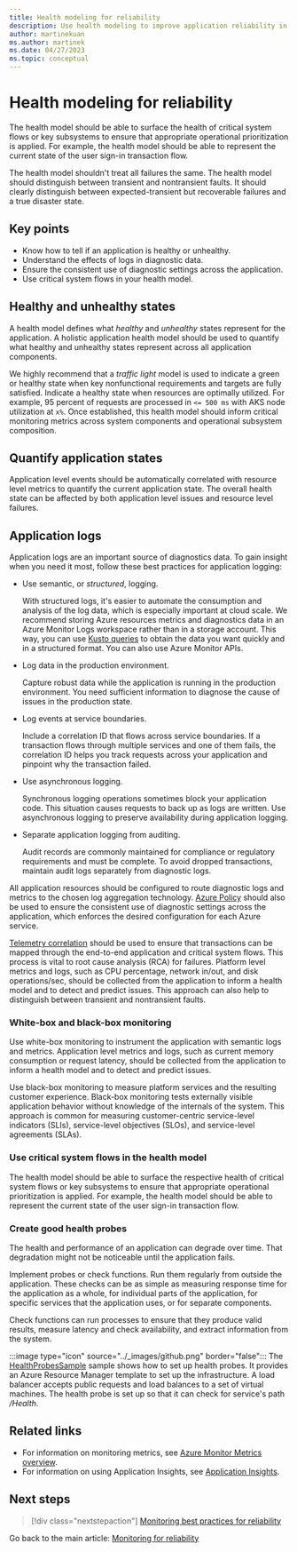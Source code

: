 ```yaml
---
title: Health modeling for reliability
description: Use health modeling to improve application reliability in Azure. Differentiate between healthy and unhealthy states. Learn how to quantify application states.
author: martinekuan
ms.author: martinek
ms.date: 04/27/2023
ms.topic: conceptual
---
```


# Health modeling for reliability

The health model should be able to surface the health of critical system flows or key subsystems to ensure that appropriate operational prioritization is applied. For example, the health model should be able to represent the current state of the user sign-in transaction flow.

The health model shouldn't treat all failures the same. The health model should distinguish between transient and nontransient faults. It should clearly distinguish between expected-transient but recoverable failures and a true disaster state.

## Key points

- Know how to tell if an application is healthy or unhealthy.
- Understand the effects of logs in diagnostic data.
- Ensure the consistent use of diagnostic settings across the application.
- Use critical system flows in your health model.

## Healthy and unhealthy states

A health model defines what *healthy* and *unhealthy* states represent for the application. A holistic application health model should be used to quantify what healthy and unhealthy states represent across all application components.

We highly recommend that a *traffic light* model is used to indicate a green or healthy state when key nonfunctional requirements and targets are fully satisfied. Indicate a healthy state when resources are optimally utilized. For example, 95 percent of requests are processed in `<= 500 ms` with AKS node utilization at `x%`. Once established, this health model should inform critical monitoring metrics across system components and operational subsystem composition.

## Quantify application states

Application level events should be automatically correlated with resource level metrics to quantify the current application state. The overall health state can be affected by both application level issues and resource level failures.

## Application logs

Application logs are an important source of diagnostics data. To gain insight when you need it most, follow these best practices for application logging:

- Use semantic, or *structured*, logging.

  With structured logs, it's easier to automate the consumption and analysis of the log data, which is especially important at cloud scale. We recommend storing Azure resources metrics and diagnostics data in an Azure Monitor Logs workspace rather than in a storage account. This way, you can use [Kusto queries](/azure/data-explorer/kusto/concepts/#kusto-queries) to obtain the data you want quickly and in a structured format. You can also use Azure Monitor APIs.

- Log data in the production environment.

  Capture robust data while the application is running in the production environment. You need sufficient information to diagnose the cause of issues in the production state.

- Log events at service boundaries.

  Include a correlation ID that flows across service boundaries. If a transaction flows through multiple services and one of them fails, the correlation ID helps you track requests across your application and pinpoint why the transaction failed.

- Use asynchronous logging.

  Synchronous logging operations sometimes block your application code. This situation causes requests to back up as logs are written. Use asynchronous logging to preserve availability during application logging.

- Separate application logging from auditing.

  Audit records are commonly maintained for compliance or regulatory requirements and must be complete. To avoid dropped transactions, maintain audit logs separately from diagnostic logs.

All application resources should be configured to route diagnostic logs and metrics to the chosen log aggregation technology. [Azure Policy](https://azure.microsoft.com/services/azure-policy/) should also be used to ensure the consistent use of diagnostic settings across the application, which enforces the desired configuration for each Azure service.

[Telemetry correlation](/azure/azure-monitor/app/distributed-tracing-telemetry-correlation) should be used to ensure that transactions can be mapped through the end-to-end application and critical system flows. This process is vital to root cause analysis (RCA) for failures. Platform level metrics and logs, such as CPU percentage, network in/out, and disk operations/sec, should be collected from the application to inform a health model and to detect and predict issues. This approach can also help to distinguish between transient and nontransient faults.

### White-box and black-box monitoring

Use white-box monitoring to instrument the application with semantic logs and metrics. Application level metrics and logs, such as current memory consumption or request latency, should be collected from the application to inform a health model and to detect and predict issues.

Use black-box monitoring to measure platform services and the resulting customer experience. Black-box monitoring tests externally visible application behavior without knowledge of the internals of the system. This approach is common for measuring customer-centric service-level indicators (SLIs), service-level objectives (SLOs), and service-level agreements (SLAs).

### Use critical system flows in the health model

The health model should be able to surface the respective health of critical system flows or key subsystems to ensure that appropriate operational prioritization is applied. For example, the health model should be able to represent the current state of the user sign-in transaction flow.

### Create good health probes

The health and performance of an application can degrade over time. That degradation might not be noticeable until the application fails.

Implement probes or check functions. Run them regularly from outside the application. These checks can be as simple as measuring response time for the application as a whole, for individual parts of the application, for specific services that the application uses, or for separate components.

Check functions can run processes to ensure that they produce valid results, measure latency and check availability, and extract information from the system.

:::image type="icon" source="../_images/github.png" border="false"::: The [HealthProbesSample](https://github.com/mspnp/samples/tree/master/Reliability/HealthProbesSample) sample shows how to set up health probes. It provides an Azure Resource Manager template to set up the infrastructure. A load balancer accepts public requests and load balances to a set of virtual machines. The health probe is set up so that it can check for service's path */Health*.

## Related links

- For information on monitoring metrics, see [Azure Monitor Metrics overview](/azure/azure-monitor/essentials/data-platform-metrics).
- For information on using Application Insights, see [Application Insights](/azure/azure-monitor/app/app-insights-overview).

## Next steps

> [!div class="nextstepaction"]
> [Monitoring best practices for reliability](./monitor-best-practices.md)

Go back to the main article: [Monitoring for reliability](monitor-checklist.md)
